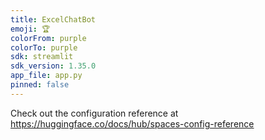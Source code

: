 ```yaml
---
title: ExcelChatBot
emoji: 🏆
colorFrom: purple
colorTo: purple
sdk: streamlit
sdk_version: 1.35.0
app_file: app.py
pinned: false
---
```


Check out the configuration reference at https://huggingface.co/docs/hub/spaces-config-reference
